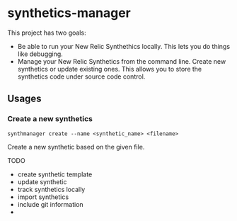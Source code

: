 # synthetics-manager

This project has two goals:
* Be able to run your New Relic Synthethics locally. This lets you do things like debugging.
* Manage your New Relic Synthetics from the command line. Create new synthetics or update existing ones. This allows you to store the synthetics code under source code control.


## Usages

### Create a new synthetics

```
synthmanager create --name <synthetic_name> <filename>
```

Create a new synthetic based on the given file.



TODO

* create synthetic template
* update synthetic
* track synthetics locally
* import synthetics
* include git information
* 
